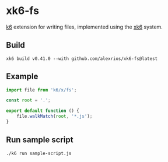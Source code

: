 # xk6-fs
[k6](https://github.com/grafana/k6) extension for writing files, implemented using the
[xk6](https://github.com/grafana/xk6) system.

## Build
```shell
xk6 build v0.41.0 --with github.com/alexrios/xk6-fs@latest
```

## Example
```javascript
import file from 'k6/x/fs';

const root = '.';

export default function () {
    file.walkMatch(root, '*.js');
}
```

## Run sample script
```shell
./k6 run sample-script.js
```